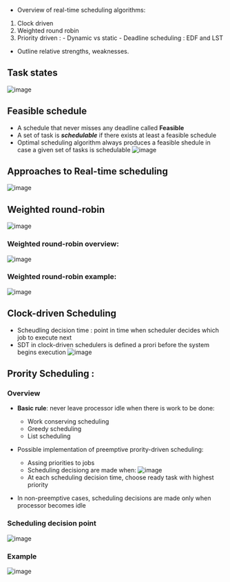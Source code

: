 - Overview of real-time scheduling algorithms:
1. Clock driven
2. Weighted round robin
3. Priority driven :
        - Dynamic vs static
        - Deadline scheduling : EDF and LST
- Outline relative strengths, weaknesses.

## Task states
![image](https://user-images.githubusercontent.com/80462415/168714167-8d1e182a-6298-4eb6-802a-3e76d8f5277e.png)
## Feasible schedule
- A  schedule that never misses any deadline called **Feasible**
- A set of task is _**schedulable**_ if there exists at least a feasible schedule
- Optimal scheduling algorithm always produces a feasible shedule in case a given set of tasks is schedulable
![image](https://user-images.githubusercontent.com/80462415/168714835-f4a473c6-ddef-4038-8634-153c6ba0b0a1.png)

## Approaches to Real-time scheduling
![image](https://user-images.githubusercontent.com/80462415/168716731-7cfaa736-f422-4d03-ae39-af84e8e0a497.png)
## Weighted round-robin
![image](https://user-images.githubusercontent.com/80462415/168716758-14d20ac5-9413-4a79-a392-88f41dc902a2.png)
### Weighted round-robin overview:
![image](https://user-images.githubusercontent.com/80462415/168716987-18e127dd-acc8-413b-9ef5-05333985bf47.png)
### Weighted round-robin example:
![image](https://user-images.githubusercontent.com/80462415/168717959-37a71fcf-cee8-4ebb-965d-b9d42c976f6d.png)


## Clock-driven Scheduling 
- Scheudling decision time :  point in time when scheduler decides which job to execute next
- SDT in clock-driven schedulers is defined a prori before the system begins execution
![image](https://user-images.githubusercontent.com/80462415/168718084-dd29252c-63a8-4f02-8b15-b474e7435da7.png)
## Prority Scheduling : 
### Overview
- **Basic rule**:  never leave processor idle when there is work to be done:

  + Work conserving scheduling
  + Greedy scheduling
  + List scheduling
- Possible implementation of preemptive prority-driven scheduling:
  + Assing priorities to jobs
  + Scheduling decisiong are made when: 
  ![image](https://user-images.githubusercontent.com/80462415/168718265-ae52112a-4de8-41d1-a1eb-4c89de0be1a4.png)
  + At each scheduling decision time, choose ready task with highest priority
- In non-preemptive cases, scheduling decisions are made only when processor becomes idle
### Scheduling decision point
![image](https://user-images.githubusercontent.com/80462415/168719029-cd4de0d3-81e6-4b41-8a76-a40d18a6106a.png)
### Example
![image](https://user-images.githubusercontent.com/80462415/168719056-bc3e4145-7cb3-4940-8340-e5e7f300946d.png)
